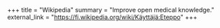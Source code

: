 +++
title = "Wikipedia"
summary = "Improve open medical knowledge."
external_link = "https://fi.wikipedia.org/wiki/Käyttäjä:Eteppo"
+++
